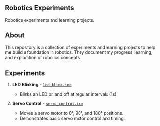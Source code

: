 ## Robotics Experiments

Robotics experiments and learning projects.

## About

This repository is a collection of experiments and learning projects to help me build a foundation in robotics.
They document my progress, learning, and exploration of robotics concepts.

## Experiments

1. **LED Blinking** - [`led_blink.ino`](led_blink.ino)
   - Blinks an LED on and off at regular intervals (1s)

2. **Servo Control** - [`servo_control.ino`](servo_control.ino)
   - Moves a servo motor to 0°, 90°, and 180° positions.
   - Demonstrates basic servo motor control and timing.
